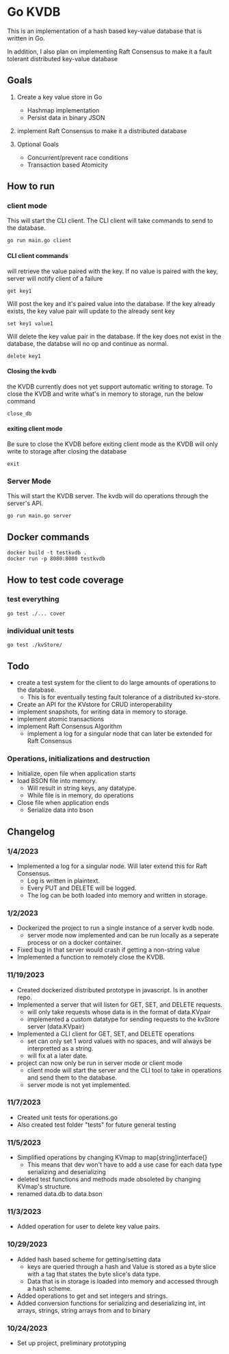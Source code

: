 # Go KVDB

This is an implementation of a hash based key-value database that is written in Go.

In addition, I also plan on implementing Raft Consensus to make it a fault tolerant distributed key-value database

## Goals
1. Create a key value store in Go
    - Hashmap implementation
    - Persist data in binary JSON

2. implement Raft Consensus to make it a distributed database

3. Optional Goals
    - Concurrent/prevent race conditions
    - Transaction based Atomicity
## How to run
### client mode
This will start the CLI client. The CLI client will take commands to send to the database.
```
go run main.go client
```
#### CLI client commands
will retrieve the value paired with the key.
If no value is paired with the key, server will notify client of a failure
```
get key1
```

Will post the key and it's paired value into the database. If the key already exists, the key value pair will update to the already sent key
```
set key1 value1
```

Will delete the key value pair in the database. If the key does not exist in the database, the databse will no op and continue as normal.
```
delete key1
```

#### Closing the kvdb
the KVDB currently does not yet support automatic writing to storage. To close the KVDB and write what's in memory to storage, run the below command
```
close_db
```

#### exiting client mode
Be sure to close the KVDB before exiting client mode as the KVDB will only write to storage after closing the database
```
exit
```

### Server Mode
This will start the KVDB server. The kvdb will do operations through the server's API. 
```
go run main.go server
```

## Docker commands
```
docker build -t testkvdb .
docker run -p 8080:8080 testkvdb
```
## How to test code coverage
### test everything
```
go test ./... cover
```
### individual unit tests
```
go test ./kvStore/
```

## Todo
- create a test system for the client to do large amounts of operations to the database.
    - This is for eventually testing fault tolerance of a distributed kv-store.
- Create an API for the KVstore for CRUD interoperability
- implement snapshots, for writing data in memory to storage.
- implement atomic transactions
- implement Raft Consensus Algorithm
    - implement a log for a singular node that can later be extended for Raft Consensus

### Operations, initializations and destruction
- Initialize, open file when application starts
- load BSON file into memory. 
    - Will result in string keys, any datatype.
    - While file is in memory, do operations
- Close file when application ends
    - Serialize data into bson

## Changelog
### 1/4/2023
- Implemented a log for a singular node. Will later extend this for Raft Consensus.
    - Log is written in plaintext.
    - Every PUT and DELETE will be logged.
    - The log can be both loaded into memory and written in storage.
### 1/2/2023
- Dockerized the project to run a single instance of a server kvdb node.
    - server mode now implemented and can be run locally as a seperate process or on a docker container.
- Fixed bug in that server would crash if getting a non-string value
- Implemented a function to remotely close the KVDB.

### 11/19/2023
- Created dockerized distributed prototype in javascript. Is in another repo.
- Implemented a server that will listen for GET, SET, and DELETE requests.
    - will only take requests whose data is in the format of data.KVpair
    - implemented a custom datatype for sending requests to the kvStore server (data.KVpair)
- Implemented a CLI client for GET, SET, and DELETE operations
    - set can only set 1 word values with no spaces, and will always be interpretted as a string.
    - will fix at a later date.
- project can now only be run in server mode or client mode
    - client mode will start the server and the CLI tool to take in operations and send them to the database.
    - server mode is not yet implemented.
### 11/7/2023
- Created unit tests for operations.go
- Also created test folder "tests" for future general testing
### 11/5/2023
- Simplified operations by changing KVmap to map[string]interface{}
    - This means that dev won't have to add a use case for each data type serializing and deserializing
- deleted test functions and methods made obsoleted by changing KVmap's structure.
- renamed data.db to data.bson
### 11/3/2023
- Added operation for user to delete key value pairs.
### 10/29/2023
- Added hash based scheme for getting/setting data
    - keys are queried through a hash and Value is stored as a byte slice with a tag that states the byte slice's data type.
    - Data that is in storage is loaded into memory and accessed through a hash scheme.
- Added operations to get and set integers and strings.
- Added conversion functions for serializing and deserializing int, int arrays, strings, string arrays from and to binary 
### 10/24/2023
- Set up project, preliminary prototyping
